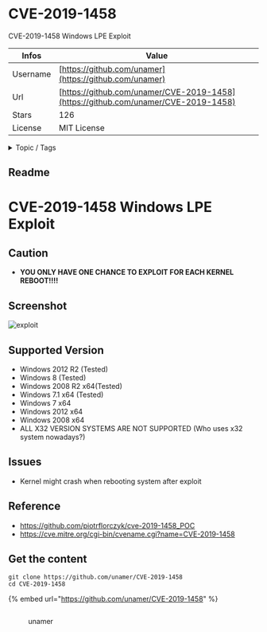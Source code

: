 # CVE-2019-1458

CVE-2019-1458 Windows LPE Exploit

| Infos    | Value                                                              |
| -------- | -------------------------------------------------------------------|
| Username | [https://github.com/unamer](https://github.com/unamer) |
| Url      | [https://github.com/unamer/CVE-2019-1458](https://github.com/unamer/CVE-2019-1458)                                               |
| Stars    | 126                                                          |
| License  | MIT License                                                        |

<details>

<summary>Topic / Tags</summary>

* cve-2019-1458* exploit* lpe

</details>

## Readme

# CVE-2019-1458 Windows LPE Exploit

## Caution

* **YOU ONLY HAVE ONE CHANCE TO EXPLOIT FOR EACH KERNEL REBOOT!!!!**

## Screenshot

![exploit](https://raw.githubusercontent.com/unamer/CVE-2019-1458/master/exp.png)

## Supported Version

* Windows 2012 R2 (Tested)
* Windows 8 (Tested)
* Windows 2008 R2 x64(Tested)
* Windows 7.1 x64 (Tested)
* Windows 7 x64
* Windows 2012 x64
* Windows 2008 x64
* ALL X32 VERSION SYSTEMS ARE NOT SUPPORTED (Who uses x32 system nowadays?)

## Issues

* Kernel might crash when rebooting system after exploit 

## Reference
* https://github.com/piotrflorczyk/cve-2019-1458_POC
* https://cve.mitre.org/cgi-bin/cvename.cgi?name=CVE-2019-1458




## Get the content

```
git clone https://github.com/unamer/CVE-2019-1458
cd CVE-2019-1458
```

{% embed url="https://github.com/unamer/CVE-2019-1458" %}

<figure><img src="https://avatars.githubusercontent.com/u/12728984?v=4" alt=""><figcaption><p>unamer</p></figcaption></figure>
